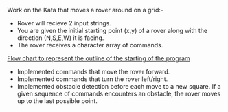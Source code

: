 Work on the Kata that moves a rover around on a grid:-

* Rover will recieve 2 input strings.
* You are given the initial starting point (x,y) of a rover along with the direction (N,S,E,W) it is facing.
* The rover receives a character array of commands.

[Flow chart to represent the outline of the starting of the program](./flowchart.pdf)

* Implemented commands that move the rover forward.
* Implemented commands that turn the rover left/right.
* Implemented obstacle detection before each move to a new square. If a given sequence of commands encounters an obstacle, the rover moves up to the last possible point.